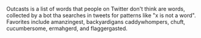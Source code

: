 <!--
title: Outcasts
description: Words that people on Twitter don't think are words
website: http://zeke.sikelianos.com/outcasts/
keywords: [language, Twitter, slang, English, reference, Ruby]
start: 2012-04-03
end: 2012-04-03
-->

Outcasts is a list of words that people on Twitter don't think are words, collected by a bot tha searches in tweets for patterns like "x is not a word". Favorites include amanzingest, backyardigans caddywhompers, chuft, cucumbersome, ermahgerd, and flaggergasted.
